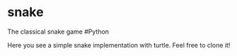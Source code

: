 # snake
The classical snake game #Python

Here you see a simple snake implementation with turtle.
Feel free to clone it!
